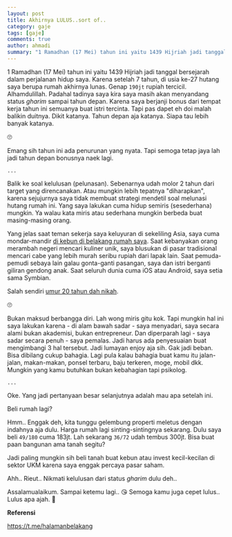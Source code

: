 ```yaml
---
layout: post
title: Akhirnya LULUS..sort of.. 
category: gaje
tags: [gaje]
comments: true
author: ahmadi
summary: "1 Ramadhan (17 Mei) tahun ini yaitu 1439 Hijriah jadi tanggal bersejarah dalam perjalanan hidup saya. Karena setelah 7 tahun..."
--- 
```


1 Ramadhan (17 Mei) tahun ini yaitu 1439 Hijriah jadi tanggal bersejarah dalam perjalanan hidup saya. Karena setelah 7 tahun, di usia ke-27 hutang saya berupa rumah akhirnya lunas. Genap `190jt` rupiah tercicil. Alhamdulillah. Padahal tadinya saya kira saya masih akan menyandang status *gharim* sampai tahun depan. Karena saya berjanji bonus dari tempat kerja tahun ini semuanya buat istri tercinta. Tapi pas dapet eh doi malah balikin duitnya. Dikit katanya. Tahun depan aja katanya. Siapa tau lebih banyak katanya.

🙄

Emang sih tahun ini ada penurunan yang nyata. Tapi semoga tetap jaya lah jadi tahun depan bonusnya naek lagi. 


`...`

Balik ke soal kelulusan (pelunasan). Sebenarnya udah molor 2 tahun dari target yang direncanakan. Atau mungkin lebih tepatnya "diharapkan", karena sejujurnya saya tidak membuat strategi mendetil soal melunasi hutang rumah ini. Yang saya lakukan cuma hidup semiris (sesederhana) mungkin. Ya walau kata miris atau sederhana mungkin berbeda buat masing-masing orang.

Yang jelas saat teman sekerja saya keluyuran di sekeliling Asia, saya cuma mondar-mandir [di kebun di belakang rumah saya](https://t.me/halamanbelakang).
Saat kebanyakan orang merambah negeri mencari kuliner unik, saya blusukan di pasar tradisional mencari cabe yang lebih murah seribu rupiah dari lapak lain. 
Saat pemuda-pemudi sebaya lain galau gonta-ganti pasangan, saya dan istri berganti giliran gendong anak. 
Saat seluruh dunia cuma iOS atau Android, saya setia sama Symbian.

Salah sendiri [umur 20 tahun dah nikah](https://ahmadihamid.com/gaje/Nikah-Pas/).

🙄

Bukan maksud berbangga diri. Lah wong miris gitu kok. Tapi mungkin hal ini saya lakukan karena - di alam bawah sadar - saya menyadari, saya secara alami bukan akademisi, bukan entrepreneur. Dan diperparah lagi - saya sadar secara penuh - saya pemalas. Jadi harus ada penyesuaian buat mengimbangi 3 hal tersebut. Jadi lumayan enjoy aja sih. Gak jadi beban. Bisa dibilang cukup bahagia. Lagi pula kalau bahagia buat kamu itu jalan-jalan, makan-makan, ponsel terbaru, baju terkeren, moge, mobil dkk. Mungkin yang kamu butuhkan bukan kebahagian tapi psikolog.

`...`

Oke. Yang jadi pertanyaan besar selanjutnya adalah mau apa setelah ini.

Beli rumah lagi? 

Hmm.. Enggak deh, kita tunggu gelembung properti meletus dengan indahnya aja dulu. Harga rumah lagi sinting-sintingnya sekarang. Dulu saya beli `49/180` cuma 183jt. Lah sekarang `36/72` udah tembus 300jt. 
Bisa buat paan bangunan ama tanah segitu? 

Jadi paling mungkin sih beli tanah buat kebun atau invest kecil-kecilan di sektor UKM karena saya enggak percaya pasar saham.

Ahh.. Rieut.. Nikmati kelulusan dari status *gharim* dulu deh..

Assalamualaikum. Sampai ketemu lagi..
😘
Semoga kamu juga cepet lulus.. Lulus apa ajah. 
👊
  

**Referensi**


<https://t.me/halamanbelakang>
